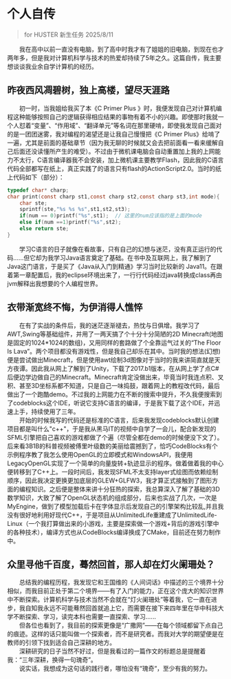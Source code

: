# 个人自传
> for HUSTER 新生任务 2025/8/11 <br/>

&emsp;&emsp;我在高中以前一直没有电脑，到了高中时我才有了姐姐的旧电脑，到现在也才两年多，但是我对计算机科学与技术的热爱却持续了5年之久。这篇自传，我主要想谈谈我业余自学计算机的经历。
## 昨夜西风凋碧树，独上高楼，望尽天涯路
&emsp;&emsp;初一时，当我姐给我买了本《C Primer Plus 》时，我便发现自己对计算机编程这种能够按照自己的逻辑获得相应结果的事物有着不小的兴趣。即使那时我就一个人怼着“变量”、“作用域”、“翻译单元”等名词在那里硬啃，即使我发现自己面对的是一团团迷雾，我对编程的渴望还是让我自己慢慢把《C Primer Plus》给啃了一遍，尤其是前面的基础章节（因为我无聊的时候就又会去把前面看一看来缓解自己后面还没读懂所产生的难受）。不过由于微机课电脑会自动重置加上我的上网能力不太行，C语言编译器我不会安装，加上微机课主要教学Flash，因此我的C语言代码全部都写在纸上，真正实践了的语言只有flash的ActionScript2.0。当时的纸上代码如下（部分）： <br/>
```c
typedef char* charp;
char print(const charp st1,const charp st2,const charp st3,int mode){
    char ste;
    sprintf(ste,"%s %s %s",st1,st2,st3);
    if(num == 0)printf("%s",st1);  // 这里的num应该指的是上面的mode
    else if(num ==1)printf("%s",st2);
    else return ste;
}
```
&emsp;&emsp;学习C语言的日子就像在看故事，只有自己的幻想与迷茫，没有真正运行的代码......但它却为我学习Java语言奠定了基础。在书中及互联网上，我了解到了Java这门语言，于是买了《Java从入门到精通》学习当时比较新的 Java11。在跟着第一章配置后，我的eclipse环境出来了，一行行代码经过java转换成class再由jvm解释出我想要的个人编程世界。

## 衣带渐宽终不悔，为伊消得人憔悴
&emsp;&emsp;在有了实战的条件后，我的迷茫逐渐褪去，热忱与日俱增。我学习了AWT,Swing等基础组件，并用了一两天搞了个十分十分简陋的2D Minecraft(地图是固定的1024*1024的数组)，又用同样的套路做了个全靠运气过关的“The Floor Is Lava”。两个项目都没有游戏性，但是我自己却乐在其中。当时我的想法(幻想)便是尝试做出Minecraft，但是使用awt绘制3d图像对于当时的我来讲简直就是天方夜谭。因此我从网上了解到了Unity，下载了2017.b1版本，在从网上学了点C#后便边学边做自己的Minecraft。Minecraft肯定没做出来，毕竟当时我连点积、叉积、甚至3D坐标系都不知道，只是自己一味捣鼓，跟着网上的教程改代码，最后做出了一个跑酷demo。不过我的上网能力在不断的搜索中提升，不久我便搜索到了codeblocks这个IDE，听说它支持C语言的编译，于是我下载了这个IDE，并迅速上手，持续使用了三年。<br/>
&emsp;&emsp;开始的时候我写的代码还是标准的C语言，后来我发现codeblocks默认创建项目都是叫什么"c++"，于是我从黑马IT的视频中自学了一会儿，配合新发现的SFML引擎把自己喜欢的游戏都做了个遍（尽管全都在demo的时候便没下文了）。后来看3B1B的科普视频被傅里叶级数的美丽给震撼到了，恰巧CodeBlocks有个示例程序教了我怎么使用OpenGL的立即模式和WindowsAPI，我便用LegacyOpenGL实现了一个简单的向量旋转+轨迹显示的程序。做着做着我的中心便转移到了C++上。一段时间后，我发现SFML不太支持layer式绘图而依赖绘制顺序，因此我决定更换更加底层的GLEW+GLFW3，我才算正式接触到了图形方面的编程知识。之后便是整体来讲十分狂热的探索，我总算深入了解了基础的3D数学知识，大致了解了OpenGL状态机的组成部分，后来也实战了几次，一次是MyEngine，做到了模型加载后卡在字体显示后发现自己的引擎架构比较乱,并且我没有很好地利用好现代C++，于是项目从UnlimitedLife重建成了UnlimitedLife-Linux（一个我打算做出来的小游戏，主要是探索做一个游戏+背后的游戏引擎中的各种技术），编译方式也从CodeBlocks编译换成了CMake，目前还在努力制作中。<br/>

## 众里寻他千百度，蓦然回首，那人却在灯火阑珊处？
&emsp;&emsp;总结我的编程历程，我发现它和王国维的《人间词话》中描述的三个境界十分相似，而我目前正处于第二个境界——有了入门的能力，正在这个庞大的知识世界中不断探索。计算机科学与技术当然不会就在“灯火阑珊处”等着我，它一直在进步，我自知我永远不可能蓦然回首就追上它，而需要在接下来四年里在华中科技大学不断探索、学习，读完本科也需要一直探索、学习...... <br/>
&emsp;&emsp;但各位也看到了，我目前的探索更像是“广撒网”——在每个领域都留下点自己的痕迹。这样的话只能叫做一个探索者，而不是研究者。而我对大学的期望便是在教师的引领下找到适合自己深耕的地方。 <br/>
&emsp;&emsp;深耕研究的日子当然不好过，但是我看过的一篇作文的标题总是提醒着我：“三年深耕，换得一句瑰奇”。 <br/>
&emsp;&emsp;说实话，我想成为这句话的践行者，哪怕没有“瑰奇“，至少有我的努力。